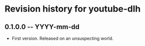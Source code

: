 # Revision history for youtube-dlh

## 0.1.0.0 -- YYYY-mm-dd

* First version. Released on an unsuspecting world.

